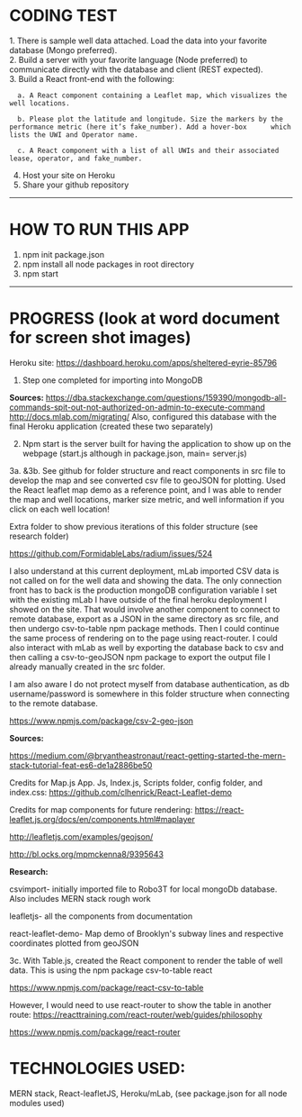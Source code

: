 ﻿<h1>CODING TEST</h1>
1.	There is sample well data attached. Load the data into your favorite database (Mongo preferred).
<br>
2.	Build a server with your favorite language (Node preferred) to communicate directly with the database and client (REST expected).
<br>
3.	Build a React front-end with the following:

      a. A React component containing a Leaflet map, which visualizes the well locations.
      
      b. Please plot the latitude and longitude. Size the markers by the performance metric (here it’s fake_number). Add a hover-box      which lists the UWI and Operator name.   

      c. A React component with a list of all UWIs and their associated lease, operator, and fake_number.
      
4.	Host your site on Heroku
5.	Share your github repository
____________________________________________________________________________________________________________________________________
<h1>HOW TO RUN THIS APP</h1>

1. npm init package.json
2. npm install all node packages in root directory
2. npm start
____________________________________________________________________________________________________________________________________

<h1>PROGRESS (look at word document for screen shot images)</h1>

Heroku site: https://dashboard.heroku.com/apps/sheltered-eyrie-85796

1.	Step one completed for importing into MongoDB

**Sources:**
https://dba.stackexchange.com/questions/159390/mongodb-all-commands-spit-out-not-authorized-on-admin-to-execute-command
http://docs.mlab.com/migrating/
Also, configured this database with the final Heroku application (created these two separately)


2.	Npm start is the server built for having the application to show up on the webpage (start.js although in package.json, main= server.js)

3a. &3b.	See github for folder structure and react components in src file to develop the map and see converted csv file to geoJSON for plotting. Used the React leaflet map demo as a reference point, and I was able to render the map and well locations, marker size metric, and well information if you click on each well location! 


Extra folder to show previous iterations of this folder structure (see research folder)

https://github.com/FormidableLabs/radium/issues/524

I also understand at this current deployment, mLab imported CSV data is not called on for the well data and showing the data. The only connection front has to back is the production mongoDB configuration variable I set with the existing mLab I have outside of the final heroku deployment I showed on the site. That would involve another component to connect to remote database, export as a JSON in the same directory as src file, and then undergo csv-to-table npm package methods. Then I could continue the same process of rendering on to the page using react-router. I could also interact with mLab as well by exporting the database back to csv and then calling a csv-to-geoJSON npm package to export the output file I already manually created in the src folder.

I am also aware I do not protect myself from database authentication, as db username/password is somewhere in this folder structure when connecting to the remote database.

https://www.npmjs.com/package/csv-2-geo-json

**Sources:**

https://medium.com/@bryantheastronaut/react-getting-started-the-mern-stack-tutorial-feat-es6-de1a2886be50

Credits for Map.js App. Js, Index.js, Scripts folder, config folder, and index.css: https://github.com/clhenrick/React-Leaflet-demo 

Credits for map components for future rendering:
https://react-leaflet.js.org/docs/en/components.html#maplayer

http://leafletjs.com/examples/geojson/

http://bl.ocks.org/mpmckenna8/9395643

**Research:**

csvimport- initially imported file to Robo3T for local mongoDb database. Also includes MERN stack rough work

leafletjs- all the components from documentation

react-leaflet-demo- Map demo of Brooklyn's subway lines and respective coordinates plotted from geoJSON

3c. With Table.js, created the React component to render the table of well data. This is using the npm package csv-to-table react

https://www.npmjs.com/package/react-csv-to-table

However, I would need to use react-router to show the table in another route: https://reacttraining.com/react-router/web/guides/philosophy

https://www.npmjs.com/package/react-router

<h1>TECHNOLOGIES USED:</h1>

MERN stack, 
React-leafletJS, 
Heroku/mLab, 
(see package.json for all node modules used)



